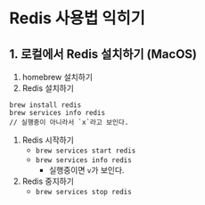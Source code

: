 # Redis 사용법 익히기
## 1. 로컬에서 Redis 설치하기 (MacOS)
1. homebrew 설치하기
2. Redis 설치하기
```t
brew install redis
brew services info redis
// 실행중이 아니라서 `x`라고 보인다.
```

1. Redis 시작하기
	- `brew services start redis`
	- `brew services info redis`
		- 실행중이면 `v`가 보인다.
2. Redis 중지하기
	- `brew services stop redis`